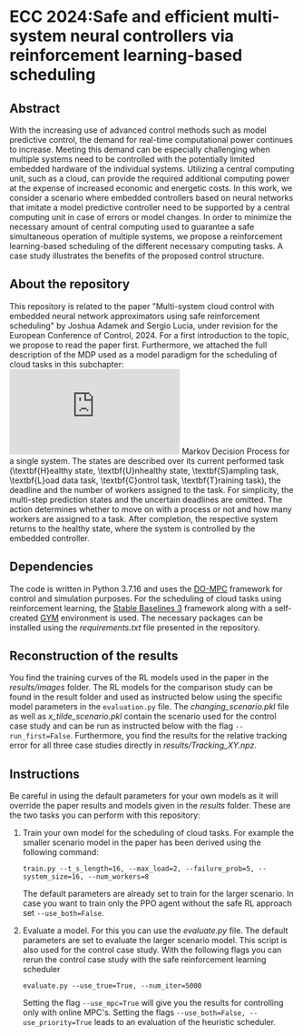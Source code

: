 # ECC 2024:Safe and efficient multi-system neural controllers via reinforcement learning-based scheduling
## Abstract
With the increasing use of advanced control methods
such as model predictive control, the demand for real-time
computational power continues to increase. Meeting this demand
can be especially challenging when multiple systems need
to be controlled with the potentially limited embedded hardware
of the individual systems. Utilizing a central computing unit,
such as a cloud, can provide the required additional computing
power at the expense of increased economic and energetic costs.
In this work, we consider a scenario where embedded
controllers based on neural networks that imitate a model
predictive controller need to be supported by a central computing
unit in case of errors or model changes. In order to
minimize the necessary amount of central computing used to
guarantee a safe simultaneous operation of multiple systems,
we propose a reinforcement learning-based scheduling of the
different necessary computing tasks. A case study illustrates
the benefits of the proposed control structure.
 ## About the repository
This repository is related to the paper 
 "Multi-system cloud control with embedded neural
 network approximators using safe reinforcement
 scheduling" by Joshua Adamek and Sergio Lucia,
 under revision for the European Conference 
 of Control, 2024.
For a first introduction to the topic, we propose to read the paper first. Furthermore, we attached the full description of 
the MDP used as a model paradigm for the scheduling of cloud tasks in this subchapter:
![alt text](https://github.com/JoshuaAda/RL_Scheduling_NN_MPC/gesamt_mdp_2.pdf?raw=true)
Markov Decision Process for a single system. The states are described over its current performed task (\textbf{H}ealthy state, \textbf{U}nhealthy state, \textbf{S}ampling task, \textbf{L}oad data task, \textbf{C}ontrol task, \textbf{T}raining task), the deadline and the number of workers assigned to the task. For simplicity, the multi-step prediction states and the uncertain deadlines are omitted. The action determines whether to move on with a process or not and how many workers are assigned to a task. After completion, the respective system returns to the healthy state, where the system is controlled by the embedded controller.
 ## Dependencies
 
The code is written in Python 3.7.16 and uses the 
[DO-MPC](https://www.do-mpc.com/en/latest/) framework for control and simulation purposes.
For the scheduling of cloud tasks using reinforcement learning, the
[Stable Baselines 3](https://stable-baselines3.readthedocs.io/en/master/) framework along with a self-created [GYM](https://www.gymlibrary.dev) environment
is used. The necessary packages can be installed using the _requirements.txt_ file presented in the repository. 

## Reconstruction of the results

You find the training curves of the RL models used in the paper in the _results/images_ folder.
The RL models for the comparison study can be found in the result folder and used as instructed below using the specific model parameters in the ```evaluation.py``` file.
The _changing_scenario.pkl_ file as well as _x_tilde_scenario.pkl_ contain the scenario used for the control case study and can be run as instructed below with the flag ```--run_first=False```.
Furthermore, you find the results for the relative tracking error for all three case studies directly in _results/Tracking_XY.npz_.
## Instructions

Be careful in using the default parameters for your own models as it will override the paper results and models given in the _results_ folder.
These are the two tasks you can perform with this repository:
1. Train your own model for the scheduling of cloud tasks. For example the smaller scenario model in the paper
has been derived using the following command:
   ```
   train.py --t_s_length=16, --max_load=2, --failure_prob=5, --system_size=16, --num_workers=8
   ```
   The default parameters are already set to train for the larger scenario. In case you want to train only the PPO agent without
   the safe RL approach set ```--use_both=False```.
2. Evaluate a model. For this you can use the _evaluate.py_ file. The default parameters are set to evaluate the larger scenario model.
   This script is also used for the control case study. With the following flags you can rerun the control case study with the safe reinforcement learning scheduler
   ``` 
   evaluate.py --use_true=True, --num_iter=5000
   ```

   Setting the flag ```--use_mpc=True``` will give you the results for controlling only with online MPC's. Setting the flags
   ```--use_both=False, --use_priority=True``` leads to an evaluation of the heuristic scheduler.

